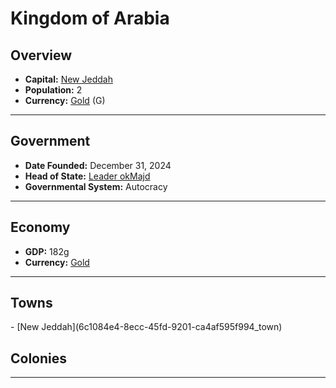 <!--UNDEDITED FILE, remove this entire line if this file has been edited!-->
# <!--NAME-->Kingdom of Arabia<!--NAME-->

## Overview

- **Capital:** <!--CAPITAL_LINK-->[New Jeddah](6c1084e4-8ecc-45fd-9201-ca4af595f994_town)<!--CAPITAL_LINK-->
- **Population:** <!--POPULATION-->2<!--POPULATION-->
- **Currency:** <!--CURRENCY_LINK-->[Gold](Gold_currency)<!--CURRENCY_LINK--> (<!--CURRENCY_ABV-->G<!--CURRENCY_ABV-->)

---

## Government

- **Date Founded:** <!--FOUNDED-->December 31, 2024<!--FOUNDED-->
- **Head of State:** <!--LEADER_TITLE_LINK-->[Leader okMajd](okMajd_user)<!--LEADER_TITLE_LINK-->
- **Governmental System:** <!--GOVERNMENT-->Autocracy<!--GOVERNMENT-->

---

## Economy

- **GDP:** <!--GDP-->182g<!--GDP-->
- **Currency:** <!--CURRENCY_LINK-->[Gold](Gold_currency)<!--CURRENCY_LINK-->

---

## Towns

<!--TOWNS-->- [New Jeddah](6c1084e4-8ecc-45fd-9201-ca4af595f994_town)<!--TOWNS-->

## Colonies

<!--COLONIES--><!--COLONIES-->

---